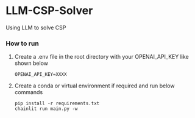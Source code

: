 # LLM-CSP-Solver
Using LLM to solve CSP

### How to run
1. Create a .env file in the root directory with your OPENAI_API_KEY like shown below
    ```
    OPENAI_API_KEY=XXXX
    ```
2. Create a conda or virtual environment if required and run below commands
    ```
    pip install -r requirements.txt
    chainlit run main.py -w
    ```